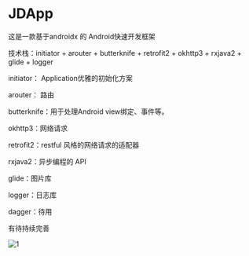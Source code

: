 # JDApp
 这是一款基于androidx 的 Android快速开发框架

 技术栈：initiator + arouter + butterknife + retrofit2 + okhttp3 + rxjava2 + glide + logger 

 initiator： Application优雅的初始化方案

 arouter： 路由

 butterknife：用于处理Android view绑定、事件等。

 okhttp3：网络请求

 retrofit2：restful 风格的网络请求的适配器

 rxjava2：异步编程的 API

 glide：图片库

 logger：日志库 

 dagger：待用

有待持续完善



![1](/Users/jd/Documents/GitHub/Android/JDApp/1.png)